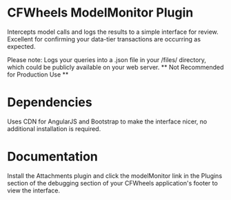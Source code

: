 # CFWheels ModelMonitor Plugin

Intercepts model calls and logs the results to a simple interface for review. Excellent for confirming your data-tier transactions are occurring as expected.

Please note: Logs your queries into a .json file in your /files/ directory, which could be publicly available on your web server. ** Not Recommended for Production Use **

# Dependencies

Uses CDN for AngularJS and Bootstrap to make the interface nicer, no additional installation is required.

# Documentation

Install the Attachments plugin and click the modelMonitor link in the Plugins section of the debugging section of your CFWheels application's footer to view the interface.